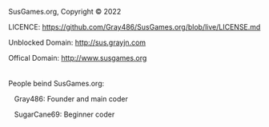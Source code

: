 SusGames.org, Copyright © 2022

LICENCE: https://github.com/Gray486/SusGames.org/blob/live/LICENSE.md

Unblocked Domain: http://sus.grayjn.com

Offical Domain: http://www.susgames.org
<br>
<br>
<br>
People beind SusGames.org:

   Gray486: Founder and main coder

   SugarCane69: Beginner coder
